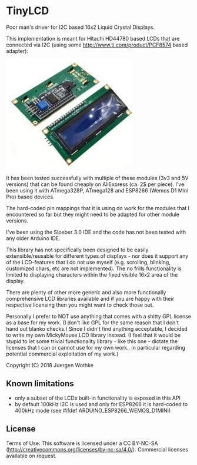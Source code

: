 # TinyLCD

Poor man's driver for I2C based 16x2 Liquid Crystal Displays.

This implementation is meant for Hitachi HD44780 based LCDs that are connected via
I2C (using some http://www.ti.com/product/PCF8574 based adapter):

![alt text](https://github.com/wothke/TinyLCD/raw/master/docs/16x2LCD.jpg "I2C 16x2")


It has been tested successfully with multiple of these modules (3v3 and 5V versions) that 
can be found cheaply on AliExpress (ca. 2$ per piece). I've been using it with ATmega328P, 
ATmega128 and ESP8266 (Wemos D1 Mini Pro) based devices.


The hard-coded pin mappings that it is using do work for the modules that I encountered so 
far but they might need to be adapted for other module versions. 

I've been using the Sloeber 3.0 IDE and the code has not been tested with any 
older Arduino IDE.

This library has not specifically been designed to be easily extensible/reusable for
different types of displays - nor does it support any of the LCD-features that I do not use
myself (e.g. scrolling, blinking, customized chars, etc are not implemented). The no frills 
functionality is limited to displaying characters within the fixed visible 16x2 area of the display.

There are plenty of other more generic and also more functionally comprehensive LCD libraries available
and if you are happy with their respective licensing then you might want to check those out.

Personally I prefer to NOT use anything that comes with a shitty GPL license as a base
for my work. (I don't like GPL for the same reason that I don't hand out blanko checks.)
Since I didn't find anything acceptable, I decided to write my own MickyMouse LCD library 
instead. (I feel that it would be stupid to let some trivial functionality library - 
like this one - dictate the licenses that I can or cannot use for my own work.. in particular
regarding potential commercial exploitation of my work.)

Copyright (C) 2018 Juergen Wothke


## Known limitations

* only a subset of the LCDs built-in functionality is exposed in this API
* by default 100kHz I2C is used and only for ESP8266 it is hard-coded to 400kHz mode (see #ifdef ARDUINO_ESP8266_WEMOS_D1MINI)


## License
Terms of Use: This software is licensed under a CC BY-NC-SA (http://creativecommons.org/licenses/by-nc-sa/4.0/). Commercial
licenses available on request. 
	